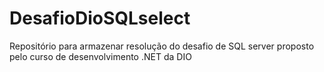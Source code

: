 # DesafioDioSQLselect
Repositório para armazenar resolução do desafio de SQL server proposto pelo curso de desenvolvimento .NET da DIO
